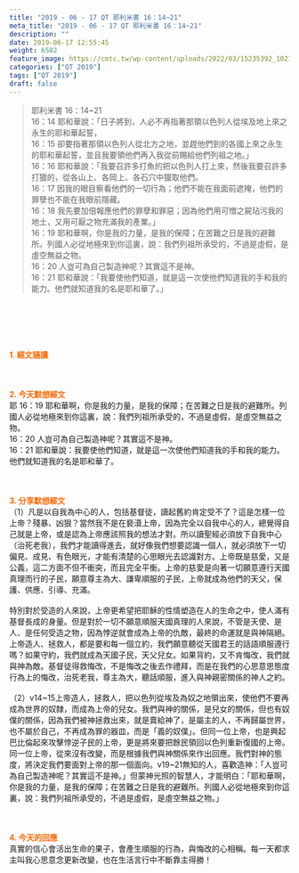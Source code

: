 ```yaml
---
title: "2019 - 06 - 17 QT 耶利米書 16：14~21"
meta_title: "2019 - 06 - 17 QT 耶利米書 16：14~21"
description: ""
date: 2019-06-17 12:55:45
weight: 6582
feature_image: https://cmtc.tw/wp-content/uploads/2022/03/15235392_10211799862337740_180693556567566654_o-1.webp
categories: ["QT 2019"]
tags: ["QT 2019"]
draft: false
---
```


<blockquote>耶利米書 16：14~21<br />
16：14 耶和華說：「日子將到，人必不再指著那領以色列人從埃及地上來之永生的耶和華起誓，<br />
16：15 卻要指著那領以色列人從北方之地，並趕他們到的各國上來之永生的耶和華起誓，並且我要領他們再入我從前賜給他們列祖之地。」<br />
16：16 耶和華說：「我要召許多打魚的把以色列人打上來，然後我要召許多打獵的，從各山上、各岡上、各石穴中獵取他們。<br />
16：17 因我的眼目察看他們的一切行為；他們不能在我面前遮掩，他們的罪孽也不能在我眼前隱藏。<br />
16：18 我先要加倍報應他們的罪孽和罪惡；因為他們用可憎之屍玷污我的地土，又用可厭之物充滿我的產業。」<br />
16：19 耶和華啊，你是我的力量，是我的保障；在苦難之日是我的避難所。列國人必從地極來到你這裏，說：我們列祖所承受的，不過是虛假，是虛空無益之物。<br />
16：20 人豈可為自己製造神呢？其實這不是神。<br />
16：21 耶和華說：「我要使他們知道，就是這一次使他們知道我的手和我的能力。他們就知道我的名是耶和華了。」</blockquote><br />
&nbsp;<br />
<br />
&nbsp;<br />
<br />
<span style="color: #ff6600;"><strong>1. </strong><strong>經文誦讀</strong></span><br />
<br />
<span style="color: #ff6600;"><strong> </strong></span><br />
<br />
<span style="color: #ff6600;"><strong>2. 今天默想</strong><strong>經文<br />
</strong></span>耶 16：19 耶和華啊，你是我的力量，是我的保障；在苦難之日是我的避難所。列國人必從地極來到你這裏，說：我們列祖所承受的，不過是虛假，是虛空無益之物。<br />
16：20 人豈可為自己製造神呢？其實這不是神。<br />
16：21 耶和華說：我要使他們知道，就是這一次使他們知道我的手和我的能力。他們就知道我的名是耶和華了。<br />
<br />
&nbsp;<br />
<br />
<span style="color: #ff6600;"><strong>3. 分享默想經文<br />
</strong></span>（1）凡是以自我為中心的人，包括基督徒，讀起舊約肯定受不了？這是怎樣一位上帝？殘暴、凶狠？當然我不是在褻瀆上帝，因為完全以自我中心的人，總覺得自己就是上帝，或是認為上帝應該照我的想法才對。所以讀聖經必須放下自我中心（治死老我），我們才能讀得進去，就好像我們想要認識一個人，就必須放下一切偏見、成見、有色眼光，才能有清楚的心思眼光去認識對方。上帝既是慈愛，又是公義，這二方面不但不衝突，而且完全平衡。上帝的慈愛是向著一切願意遵行天國真理而行的子民，願意尊主為大、謙卑順服的子民，上帝就成為他們的天父，保護、供應、引導、充滿。<br />
<br />
特別對於受造的人來說，上帝更希望把耶穌的性情塑造在人的生命之中，使人滿有基督長成的身量。但是對於一切不願意順服天國真理的人來說，不管是天使、是人、是任何受造之物，因為悖逆就會成為上帝的仇敵，最終的命運就是與神隔絕。上帝造人、拯救人，都是要和每一個立約，我們願意聽從天國君王的話語順服遵行嗎？如果守約，我們就成為天國子民，天父兒女。如果背約，又不肯悔改，我們就與神為敵。基督徒得救悔改，不是悔改之後去作禮拜，而是在我們的心思意思態度行為上的悔改，治死老我，尊主為大，聽話順服，進入與神親密關係的神人之約。<br />
<br />
（2）v14~15上帝造人，拯救人，把以色列從埃及為奴之地領出來，使他們不要再成為世界的奴隸，而成為上帝的兒女。我們與神的關係，是兒女的關係，但也有奴僕的關係，因為我們被神拯救出來，就是賣給神了，是屬主的人，不再歸屬世界，也不屬於自己，不再成為罪的器皿，而是「義的奴僕」。但同一位上帝，也是興起巴比倫起來攻擊悖逆子民的上帝，更是將來要把餘民領回以色列重新復國的上帝。同一位上帝，從來沒有改變，而是根據我們與神關係來作出回應。我們對神的態度，將決定我們要面對上帝的那一個面向。v19~21無知的人，喜歡造神：「人豈可為自己製造神呢？其實這不是神。」但蒙神光照的智慧人，才能明白：「耶和華啊，你是我的力量，是我的保障；在苦難之日是我的避難所。列國人必從地極來到你這裏，說：我們列祖所承受的，不過是虛假，是虛空無益之物。」<br />
<br />
&nbsp;<br />
<br />
<span style="color: #ff6600;"><strong>4. 今天的回應<br />
</strong></span>真實的信心會活出生命的果子，會產生順服的行為，與悔改的心相稱。每一天都求主叫我心思意念更新改變，也在生活言行中不斷靠主得勝！<br />
<br />
&nbsp;
        